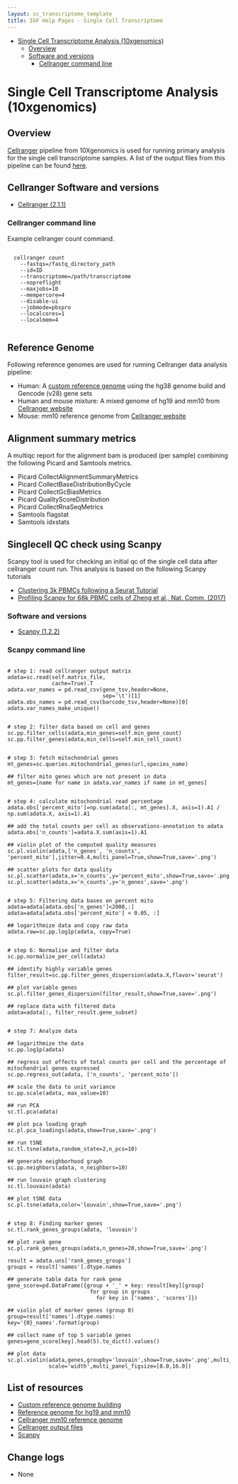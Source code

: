 ```yaml
---
layout: sc_transcriptome_template
title: IGF Help Pages - Single Cell Transcriptome
---
```

* [Single Cell Transcriptome Analysis (10xgenomics)](#SingleCellTranscriptomeAnalysis(10xgenomics))
  * [Overview](#Overview)
  * [Software and versions](#CellrangerSoftwareandversions)
    * [Cellranger command line](#Cellrangercommandline) 

# Single Cell Transcriptome Analysis (10xgenomics)

## Overview

[Cellranger]((https://support.10xgenomics.com/single-cell-gene-expression/software/downloads/latest)) pipeline from 10Xgenomics is used for running primary analysis for the single cell transcriptome samples. A list of the output files from this pipeline can be found [here](https://support.10xgenomics.com/single-cell-gene-expression/software/pipelines/latest/output/overview).

## Cellranger Software and versions

* [Cellranger (2.1.1)](https://support.10xgenomics.com/single-cell-gene-expression/software/downloads/latest)

### Cellranger command line
Example cellranger count command.

<pre><code>
  cellranger count 
    --fastqs=/fastq_directory_path 
    --id=ID 
    --transcriptome=/path/transcriptome
    --nopreflight 
    --maxjobs=10 
    --mempercore=4 
    --disable-ui 
    --jobmode=pbspro 
    --localcores=1 
    --localmem=4
    
</code></pre>


## Reference Genome

Following reference genomes are used for running Cellranger data analysis pipeline:

* Human: A [custom reference genome](https://support.10xgenomics.com/single-cell-gene-expression/software/pipelines/latest/advanced/references) using the hg38 genome build and Gencode (v28) gene sets
* Human and mouse mixture:  A mixed genome of hg19 and mm10 from [Cellranger website](http://cf.10xgenomics.com/supp/cell-exp/refdata-cellranger-hg19-and-mm10-2.1.0.tar.gz)
* Mouse: mm10 reference genome from [Cellranger website](http://cf.10xgenomics.com/supp/cell-exp/refdata-cellranger-mm10-2.1.0.tar.gz)


## Alignment summary metrics

A multiqc report for the alignment bam is produced (per sample) combining the following Picard and Samtools metrics.

* Picard CollectAlignmentSummaryMetrics
* Picard CollectBaseDistributionByCycle
* Picard CollectGcBiasMetrics
* Picard QualityScoreDistribution
* Picard CollectRnaSeqMetrics
* Samtools flagstat
* Samtools idxstats

## Singlecell QC check using Scanpy

Scanpy tool is used for checking an initial qc of the single cell data after cellranger count run. This analysis is based on the following Scanpy tutorials

 * [Clustering 3k PBMCs following a Seurat Tutorial](https://nbviewer.jupyter.org/github/theislab/scanpy_usage/blob/master/170505_seurat/seurat.ipynb)
 * [Profiling Scanpy for 68k PBMC cells of Zheng et al., Nat. Comm. (2017)](https://nbviewer.jupyter.org/github/theislab/scanpy_usage/blob/master/170503_zheng17/zheng17.ipynb)

### Software and versions

* [Scanpy (1.2.2)](https://scanpy.readthedocs.io/en/latest/)

### Scanpy command line

<pre><code>
# step 1: read cellranger output matrix
adata=sc.read(self.matrix_file,
              cache=True).T
adata.var_names = pd.read_csv(gene_tsv,header=None,
                              sep='\t')[1]
adata.obs_names = pd.read_csv(barcode_tsv,header=None)[0]
adata.var_names_make_unique()


# step 2: filter data based on cell and genes
sc.pp.filter_cells(adata,min_genes=self.min_gene_count)
sc.pp.filter_genes(adata,min_cells=self.min_cell_count)


# step 3: fetch mitochondrial genes
mt_genes=sc.queries.mitochondrial_genes(url,species_name)

## filter mito genes which are not present in data
mt_genes=[name for name in adata.var_names if name in mt_genes]           


# step 4: calculate mitochondrial read percentage
adata.obs['percent_mito']=np.sum(adata[:, mt_genes].X, axis=1).A1 / np.sum(adata.X, axis=1).A1

## add the total counts per cell as observations-annotation to adata
adata.obs['n_counts']=adata.X.sum(axis=1).A1

## violin plot of the computed quality measures                   
sc.pl.violin(adata,['n_genes', 'n_counts', 'percent_mito'],jitter=0.4,multi_panel=True,show=True,save='.png')                                                 

## scatter plots for data quality    
sc.pl.scatter(adata,x='n_counts',y='percent_mito',show=True,save='.png')                                                    
sc.pl.scatter(adata,x='n_counts',y='n_genes',save='.png')                                                


# step 5: Filtering data bases on percent mito
adata=adata[adata.obs['n_genes']<2000,:]
adata=adata[adata.obs['percent_mito'] < 0.05, :]

## logarithmize data and copy raw data
adata.raw=sc.pp.log1p(adata, copy=True)                                   


# step 6: Normalise and filter data
sc.pp.normalize_per_cell(adata)

## identify highly variable genes
filter_result=sc.pp.filter_genes_dispersion(adata.X,flavor='seurat')

## plot variable genes            
sc.pl.filter_genes_dispersion(filter_result,show=True,save='.png')                                

## replace data with filtered data
adata=adata[:, filter_result.gene_subset]                                 


# step 7: Analyze data

## logarithmize the data
sc.pp.log1p(adata)

## regress out effects of total counts per cell and the percentage of mitochondrial genes expressed                                                        
sc.pp.regress_out(adata, ['n_counts', 'percent_mito'])  

## scale the data to unit variance                  
sc.pp.scale(adata, max_value=10)

## run PCA                                       
sc.tl.pca(adata)

## plot pca loading graph                                                          
sc.pl.pca_loadings(adata,show=True,save='.png')                                           

## run tSNE
sc.tl.tsne(adata,random_state=2,n_pcs=10)                       

## generate neighborhood graph                               
sc.pp.neighbors(adata, n_neighbors=10)

## run louvain graph clustering                                  
sc.tl.louvain(adata)

## plot tSNE data                                                  
sc.pl.tsne(adata,color='louvain',show=True,save='.png')                                                   


# step 8: Finding marker genes
sc.tl.rank_genes_groups(adata, 'louvain')

## plot rank gene
sc.pl.rank_genes_groups(adata,n_genes=20,show=True,save='.png')                                      

result = adata.uns['rank_genes_groups']
groups = result['names'].dtype.names

## generate table data for rank gene
gene_score=pd.DataFrame({group + '_' + key: result[key][group]
                          for group in groups 
                            for key in ['names', 'scores']})               

## violin plot of marker genes (group 0)
group=result['names'].dtype.names:
key='{0}_names'.format(group)

## collect name of top 5 variable genes
genes=gene_score[key].head(5).to_dict().values()

## plot data
sc.pl.violin(adata,genes,groupby='louvain',show=True,save='.png',multi_panel=False,
             scale='width',multi_panel_figsize=[8.0,16.0])     </code></pre>

## List of resources

* [Custom reference genome building](https://support.10xgenomics.com/single-cell-gene-expression/software/pipelines/latest/advanced/references)
* [Reference genome for hg19 and mm10](http://cf.10xgenomics.com/supp/cell-exp/refdata-cellranger-hg19-and-mm10-2.1.0.tar.gz)
* [Cellranger mm10 reference genome](http://cf.10xgenomics.com/supp/cell-exp/refdata-cellranger-mm10-2.1.0.tar.gz)
* [Cellranger output files](https://support.10xgenomics.com/single-cell-gene-expression/software/pipelines/latest/output/overview)
* [Scanpy](https://scanpy.readthedocs.io/en/latest/)

## Change logs

* None
